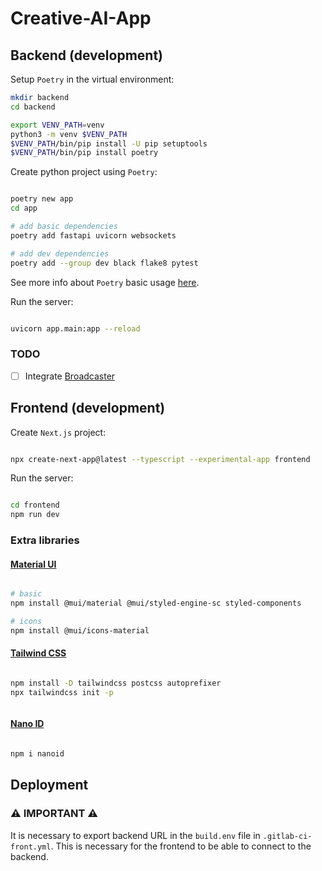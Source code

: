 # Creative-AI-App

## Backend (development)

Setup `Poetry` in the virtual environment:

```zsh
mkdir backend
cd backend

export VENV_PATH=venv
python3 -m venv $VENV_PATH
$VENV_PATH/bin/pip install -U pip setuptools
$VENV_PATH/bin/pip install poetry
```

Create python project using `Poetry`:

```zsh

poetry new app
cd app

# add basic dependencies
poetry add fastapi uvicorn websockets

# add dev dependencies
poetry add --group dev black flake8 pytest
```

See more info about `Poetry` basic usage [here](https://python-poetry.org/docs/basic-usage/).

Run the server:

```zsh

uvicorn app.main:app --reload

```

### TODO

- [ ] Integrate [Broadcaster](https://github.com/encode/broadcaster)

## Frontend (development)

Create `Next.js` project:

```zsh

npx create-next-app@latest --typescript --experimental-app frontend 

```

Run the server:

```zsh

cd frontend
npm run dev

```

### Extra libraries

#### [Material UI](https://mui.com/material-ui/getting-started)

```zsh

# basic
npm install @mui/material @mui/styled-engine-sc styled-components

# icons
npm install @mui/icons-material

```

#### [Tailwind CSS](https://tailwindcss.com/docs/guides/nextjs#app-directory)

```zsh

npm install -D tailwindcss postcss autoprefixer
npx tailwindcss init -p



```

#### [Nano ID](https://www.npmjs.com/package/nanoid)

```zsh

npm i nanoid

```


## Deployment

### ⚠️ IMPORTANT ⚠️

It is necessary to export backend URL in the `build.env` file in `.gitlab-ci-front.yml`. This is necessary for the frontend to be able to connect to the backend.
